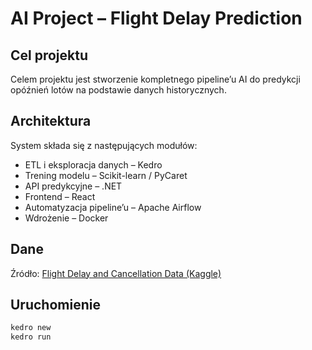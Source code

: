 # AI Project – Flight Delay Prediction

## Cel projektu
Celem projektu jest stworzenie kompletnego pipeline’u AI do predykcji opóźnień lotów na podstawie danych historycznych.

## Architektura
System składa się z następujących modułów:
- ETL i eksploracja danych – Kedro
- Trening modelu – Scikit-learn / PyCaret
- API predykcyjne – .NET
- Frontend – React
- Automatyzacja pipeline’u – Apache Airflow
- Wdrożenie – Docker

## Dane
Źródło: [Flight Delay and Cancellation Data (Kaggle)](https://www.kaggle.com/datasets/nalisha/flight-delay-and-cancellation-data-1-million-2024)

## Uruchomienie
```bash
kedro new
kedro run
